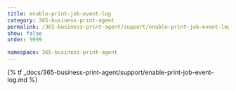 ```yaml
---
title: enable-print-job-event-log
category: 365-business-print-agent
permalink: /365-business-print-agent/support/enable-print-job-event-log/
show: false
order: 9999

namespace: 365-business-print-agent
---
```


{% tf _docs/365-business-print-agent/support/enable-print-job-event-log.md %}